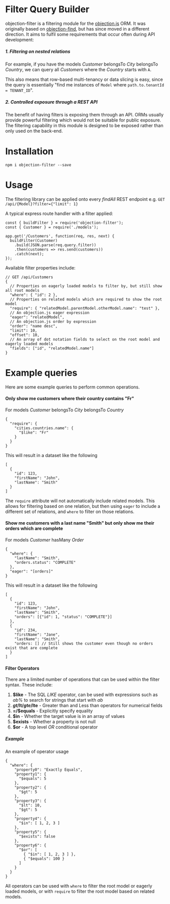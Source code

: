 # Filter Query Builder
objection-filter is a filtering module for the [objection.js](https://github.com/Vincit/objection.js) ORM. It was originally based on [objection-find](https://github.com/Vincit/objection-find), but has since moved in a different direction. It aims to fulfil some requirements that occur often during API development:

##### 1. Filtering on nested relations
For example, if you have the models _Customer_ belongsTo _City_ belongsTo _Country_, we can query all _Customers_ where the _Country_ starts with `A`.

This also means that row-based multi-tenancy or data slicing is easy, since the query is essentially "find me instances of `Model` where `path.to.tenantId = TENANT_ID`".

##### 2. Controlled exposure through a REST API
The benefit of having filters is exposing them through an API. ORMs usually provide powerful filtering which would not be suitable for public exposure. The filtering capability in this module is designed to be exposed rather than only used on the back-end.

# Installation

`npm i objection-filter --save`

# Usage

The filtering library can be applied onto every _findAll_ REST endpoint e.g. `GET /api/{Model}?filter={"limit": 1}`

A typical express route handler with a filter applied:
```
const { buildFilter } = require('objection-filter');
const { Customer } = require('./models');

app.get('/Customers', function(req, res, next) {
  buildFilter(Customer)
    .build(JSON.parse(req.query.filter))
    .then(customers => res.send(customers))
    .catch(next);
});
```

Available filter properties include:
```
// GET /api/Customers
{
  // Properties on eagerly loaded models to filter by, but still show all root models
  "where": { "id": 2 },
  // Properties on related models which are required to show the root model
  "require": { "relatedModel.parentModel.otherModel.name": "test" },
  // An objection.js eager expression
  "eager": "relatedModel",
  // An objection.js order by expression
  "order": "name desc",
  "limit": 10,
  "offset": 10,
  // An array of dot notation fields to select on the root model and eagerly loaded models
  "fields": ["id", "relatedModel.name"]
}
```

# Example queries

Here are some example queries to perform common operations.

#### Only show me customers where their country contains "Fr"
For models _Customer_ belongsTo _City_ belongsTo _Country_
```
{
  "require": {
    "cities.countries.name": {
      "$like": "Fr"
    }
  }
}
```

This will result in a dataset like the following
```
[
  {
    "id": 123,
    "firstName": "John",
    "lastName": "Smith"
  }
]
```

The `require` attribute will not automatically include related models. This allows for filtering based on one relation, but then using `eager` to include a different set of relations, and `where` to filter on those relations.

#### Show me customers with a last name "Smith" but only show me their orders which are complete
For models _Customer_ hasMany _Order_
```
{
  "where": {
    "lastName": "Smith",
    "orders.status": "COMPLETE"
  },
  "eager": "[orders]"
}
```

This will result in a dataset like the following
```
[
  {
    "id": 123,
    "firstName": "John",
    "lastName": "Smith",
    "orders": [{"id": 1, "status": "COMPLETE"}]
  },
  {
    "id": 234,
    "firstName": "Jane",
    "lastName": "Smith",
    "orders: [] // Still shows the customer even though no orders exist that are complete
  }
]
```

#### Filter Operators

There are a limited number of operations that can be used within the filter syntax. These include:

1. **$like** - The SQL _LIKE_ operator, can be used with expressions such as _ab%_ to search for strings that start with _ab_
2. **$gt/$lt/$gte/$lte** - Greater than and Less than operators for numerical fields
3. **=/$equals** - Explicitly specify equality
4. **$in** - Whether the target value is in an array of values
5. **$exists** - Whether a property is not null
6. **$or** - A top level _OR_ conditional operator

##### Example

An example of operator usage
```
{
  "where": {
    "property0": "Exactly Equals",
    "property1": {
      "$equals": 5
    },
    "property2": {
      "$gt": 5
    },
    "property3": {
      "$lt": 10,
      "$gt": 5
    },
    "property4": {
      "$in": [ 1, 2, 3 ]
    },
    "property5": {
      "$exists": false
    },
    "property6": {
      "$or": [
        { "$in": [ 1, 2, 3 ] },
        { "$equals": 100 }
      ]
    }
  }
}
```

All operators can be used with `where` to filter the root model or eagerly loaded models, or with `require` to filter the root model based on related models.